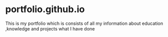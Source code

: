 # portfolio.github.io
This is my portfolio which is consists of all my information about education ,knowledge and projects what I have done
